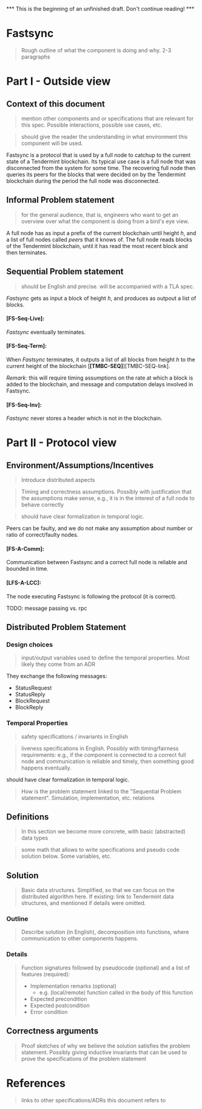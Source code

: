 

*** This is the beginning of an unfinished draft. Don't continue reading! ***

# Fastsync

> Rough outline of what the component is doing and why. 2-3 paragraphs 

# Part I - Outside view

## Context of this document

> mention other components and or specifications that are relevant for this
spec. Possible interactions, possible use cases, etc. 

> should give the reader the understanding in what environment this component
will be used. 

Fastsync is a protocol that is used by a full node to catchup to the
current state of a Tendermint blockchain. Its typical use case is a
full node that was disconnected from the system for some time. The
recovering full node then queries its peers for the blocks that were
decided on by the Tendermint blockchain during the period the full
node was disconnected.

## Informal Problem statement

> for the general audience, that is, engineers who want to get an overview over what the component is doing
from a bird's eye view. 

A full node has as input a prefix of the current blockchain until
height *h*, and a list of full nodes called *peers* that it knows of.
The full node reads blocks of the Tendermint blockchain, until it has
read the most recent block and then terminates.


## Sequential Problem statement

> should be English and precise. will be accompanied with a TLA spec.

*Fastsync* gets as input a block of height *h*, and produces as
outpout a list of blocks.

#### **[FS-Seq-Live]**: 
*Fastsync* eventually terminates.
 
#### **[FS-Seq-Term]**:
When *Fastsync* terminates, it outputs a list of all blocks from
height *h* to the current height of the blockchain [**[TMBC-SEQ]**][TMBC-SEQ-link].

*Remark:* this will require timing assumptions on the rate at which a
block is added to the blockchain, and message and computation delays
involved in Fastsync.

#### **[FS-Seq-Inv]**:
*Fastsync* never stores a header which is not in the blockchain.



# Part II - Protocol view

## Environment/Assumptions/Incentives

> Introduce distributed aspects 

> Timing and correctness assumptions. Possibly with justification that the
assumptions make sense, e.g., it is in the interest of a full node to behave
correctly 

> should have clear formalization in temporal logic.

Peers can be faulty, and we do not make any assumption about number or
ratio of correct/faulty nodes.

#### **[FS-A-Comm]**:
Communication between Fastsync and a correct full node is reliable and bounded in time.

#### **[LFS-A-LCC]**:
The node executing Fastsync is following the protocol (it is correct).

TODO: message passing vs. rpc


## Distributed Problem Statement

### Design choices

> input/output variables used to define the temporal properties. Most likely they come from an ADR

They exchange the following messages:

- StatusRequest
- StatusReply
- BlockRequest
- BlockReply


### Temporal Properties

> safety specifications / invariants in English 

> liveness specifications in English. Possibly with timing/fairness requirements:
e.g., if the component is connected to a correct full node and communication is
reliable and timely, then something good happens eventually. 

should have clear formalization in temporal logic.

> How is the problem statement linked to the "Sequential Problem statement". 
Simulation, implementation, etc. relations 

## Definitions

> In this section we become more concrete, with basic (abstracted) data types 

> some math that allows to write specifications and pseudo code solution below.
Some variables, etc. 

## Solution

> Basic data structures. Simplified, so that we can focus on the distributed
algorithm here. If existing: link to Tendermint data structures, and mentioned
if details were omitted. 

### Outline

> Describe solution (in English), decomposition into functions, where communication to other components happens.

### Details

> Function signatures followed by pseudocode (optional) and a list of features (required):
> - Implementation remarks (optional)
>   - e.g. (local/remote) function called in the body of this function
> - Expected precondition
> - Expected postcondition
> - Error condition


## Correctness arguments

> Proof sketches of why we believe the solution satisfies the problem statement.
Possibly giving inductive invariants that can be used to prove the specifications
of the problem statement 

# References

> links to other specifications/ADRs this document refers to
